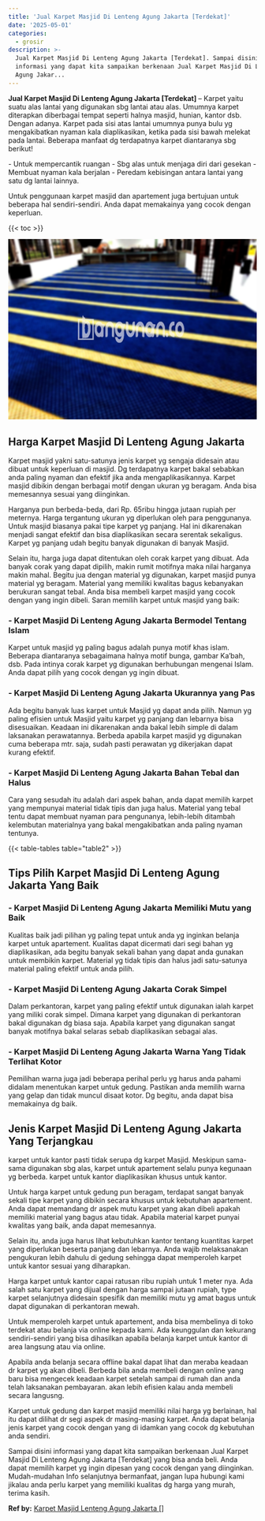 ```yaml
---
title: 'Jual Karpet Masjid Di Lenteng Agung Jakarta [Terdekat]'
date: '2025-05-01'
categories:
  - grosir
description: >-
  Jual Karpet Masjid Di Lenteng Agung Jakarta [Terdekat]. Sampai disini
  informasi yang dapat kita sampaikan berkenaan Jual Karpet Masjid Di Lenteng
  Agung Jakar...
---
```


**Jual Karpet Masjid Di Lenteng Agung Jakarta \[Terdekat\]** – Karpet yaitu suatu alas lantai yang digunakan sbg lantai atau alas. Umumnya karpet diterapkan diberbagai tempat seperti halnya masjid, hunian, kantor dsb. Dengan adanya. Karpet pada sisi atas lantai umumnya punya bulu yg mengakibatkan nyaman kala diaplikasikan, ketika pada sisi bawah melekat pada lantai. Beberapa manfaat dg terdapatnya karpet diantaranya sbg berikut!

\- Untuk mempercantik ruangan - Sbg alas untuk menjaga diri dari gesekan - Membuat nyaman kala berjalan - Peredam kebisingan antara lantai yang satu dg lantai lainnya.

Untuk penggunaan karpet masjid dan apartement juga bertujuan untuk beberapa hal sendiri-sendiri. Anda dapat memakainya yang cocok dengan keperluan.

{{< toc >}}

![Jual Karpet Masjid Di Lenteng Agung Jakarta [Terdekat]](/images/grosir-karpet-murah-17.png)

## Harga Karpet Masjid Di Lenteng Agung Jakarta

Karpet masjid yakni satu-satunya jenis karpet yg sengaja didesain atau dibuat untuk keperluan di masjid. Dg terdapatnya karpet bakal sebabkan anda paling nyaman dan efektif jika anda mengaplikasikannya. Karpet masjid dibikin dengan berbagai motif dengan ukuran yg beragam. Anda bisa memesannya sesuai yang diinginkan.

Harganya pun berbeda-beda, dari Rp. 65ribu hingga jutaan rupiah per meternya. Harga tergantung ukuran yg diperlukan oleh para penggunanya. Untuk masjid biasanya pakai tipe karpet yg panjang. Hal ini dikarenakan menjadi sangat efektif dan bisa diaplikasikan secara serentak sekaligus. Karpet yg panjang udah begitu banyak digunakan di banyak Masjid.

Selain itu, harga juga dapat ditentukan oleh corak karpet yang dibuat. Ada banyak corak yang dapat dipilih, makin rumit motifnya maka nilai harganya makin mahal. Begitu jua dengan material yg digunakan, karpet masjid punya material yg beragam. Material yang memiliki kwalitas bagus kebanyakan berukuran sangat tebal. Anda bisa membeli karpet masjid yang cocok dengan yang ingin dibeli. Saran memilih karpet untuk masjid yang baik:

### \- Karpet Masjid Di Lenteng Agung Jakarta Bermodel Tentang Islam

Karpet untuk masjid yg paling bagus adalah punya motif khas islam. Beberapa diantaranya sebagaimana halnya motif bunga, gambar Ka’bah, dsb. Pada intinya corak karpet yg digunakan berhubungan mengenai Islam. Anda dapat pilih yang cocok dengan yg ingin dibuat.

### \- Karpet Masjid Di Lenteng Agung Jakarta Ukurannya yang Pas

Ada begitu banyak luas karpet untuk Masjid yg dapat anda pilih. Namun yg paling efisien untuk Masjid yaitu karpet yg panjang dan lebarnya bisa disesuaikan. Keadaan ini dikarenakan anda bakal lebih simple di dalam laksanakan perawatannya. Berbeda apabila karpet masjid yg digunakan cuma beberapa mtr. saja, sudah pasti perawatan yg dikerjakan dapat kurang efektif.

### \- Karpet Masjid Di Lenteng Agung Jakarta Bahan Tebal dan Halus

Cara yang sesudah itu adalah dari aspek bahan, anda dapat memilih karpet yang mempunyai material tidak tipis dan juga halus. Material yang tebal tentu dapat membuat nyaman para pengunanya, lebih-lebih ditambah kelembutan materialnya yang bakal mengakibatkan anda paling nyaman tentunya.

{{< table-tables table="table2" >}}

## Tips Pilih Karpet Masjid Di Lenteng Agung Jakarta Yang Baik

### \- Karpet Masjid Di Lenteng Agung Jakarta Memiliki Mutu yang Baik

Kualitas baik jadi pilihan yg paling tepat untuk anda yg inginkan belanja karpet untuk apartement. Kualitas dapat dicermati dari segi bahan yg diaplikasikan, ada begitu banyak sekali bahan yang dapat anda gunakan untuk membikin karpet. Material yg tidak tipis dan halus jadi satu-satunya material paling efektif untuk anda pilih.

### \- Karpet Masjid Di Lenteng Agung Jakarta Corak Simpel

Dalam perkantoran, karpet yang paling efektif untuk digunakan ialah karpet yang miliki corak simpel. Dimana karpet yang digunakan di perkantoran bakal digunakan dg biasa saja. Apabila karpet yang digunakan sangat banyak motifnya bakal selaras sebab diaplikasikan sebagai alas.

### \- Karpet Masjid Di Lenteng Agung Jakarta Warna Yang Tidak Terlihat Kotor

Pemilihan warna juga jadi beberapa perihal perlu yg harus anda pahami didalam menentukan karpet untuk gedung. Pastikan anda memilih warna yang gelap dan tidak muncul disaat kotor. Dg begitu, anda dapat bisa memakainya dg baik.

## Jenis Karpet Masjid Di Lenteng Agung Jakarta Yang Terjangkau

karpet untuk kantor pasti tidak serupa dg karpet Masjid. Meskipun sama-sama digunakan sbg alas, karpet untuk apartement selalu punya kegunaan yg berbeda. karpet untuk kantor diaplikasikan khusus untuk kantor.

Untuk harga karpet untuk gedung pun beragam, terdapat sangat banyak sekali tipe karpet yang dibikin secara khusus untuk kebutuhan apartement. Anda dapat memandang dr aspek mutu karpet yang akan dibeli apakah memiliki material yang bagus atau tidak. Apabila material karpet punyai kwalitas yang baik, anda dapat memesannya.

Selain itu, anda juga harus lihat kebutuhkan kantor tentang kuantitas karpet yang diperlukan beserta panjang dan lebarnya. Anda wajib melaksanakan pengukuran lebih dahulu di gedung sehingga dapat memperoleh karpet untuk kantor sesuai yang diharapkan.

Harga karpet untuk kantor capai ratusan ribu rupiah untuk 1 meter nya. Ada salah satu karpet yang dijual dengan harga sampai jutaan rupiah, type karpet selanjutnya didesain spesifik dan memiliki mutu yg amat bagus untuk dapat digunakan di perkantoran mewah.

Untuk memperoleh karpet untuk apartement, anda bisa membelinya di toko terdekat atau belanja via online kepada kami. Ada keunggulan dan kekurang sendiri-sendiri yang bisa dihasilkan apabila belanja karpet untuk kantor di area langsung atau via online.

Apabila anda belanja secara offline bakal dapat lihat dan meraba keadaan dr karpet yg akan dibeli. Berbeda bila anda membeli dengan online yang baru bisa mengecek keadaan karpet setelah sampai di rumah dan anda telah laksanakan pembayaran. akan lebih efisien kalau anda membeli secara langusng.

Karpet untuk gedung dan karpet masjid memiliki nilai harga yg berlainan, hal itu dapat dilihat dr segi aspek dr masing-masing karpet. Anda dapat belanja jenis karpet yang cocok dengan yang di idamkan yang cocok dg kebutuhan anda sendiri.

Sampai disini informasi yang dapat kita sampaikan berkenaan Jual Karpet Masjid Di Lenteng Agung Jakarta \[Terdekat\] yang bisa anda beli. Anda dapat memilih karpet yg ingin dipesan yang cocok dengan yang diinginkan. Mudah-mudahan Info selanjutnya bermanfaat, jangan lupa hubungi kami jikalau anda perlu karpet yang memiliki kualitas dg harga yang murah, terima kasih.

**Ref by:**  [Karpet Masjid Lenteng Agung Jakarta []](https://id.wikipedia.org/wiki/Karpet)
